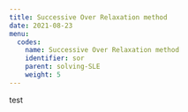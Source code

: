 ```yaml
---
title: Successive Over Relaxation method
date: 2021-08-23
menu:
  codes:
    name: Successive Over Relaxation method
    identifier: sor
    parent: solving-SLE
    weight: 5
---
```

test